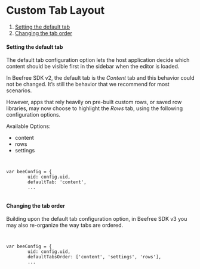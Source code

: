# Custom Tab Layout

1. [Setting the default tab](broken-reference)
2. [Changing the tab order](broken-reference)

#### Setting the default tab <a href="#setting-the-default-tab" id="setting-the-default-tab"></a>

The default tab configuration option lets the host application decide which content should be visible first in the sidebar when the editor is loaded.

In Beefree SDK v2, the default tab is the _Content_ tab and this behavior could not be changed. It’s still the behavior that we recommend for most scenarios.

However, apps that rely heavily on pre-built custom rows, or saved row libraries, may now choose to highlight the _Rows_ tab, using the following configuration options.

Available Options:

* content
* rows
* settings

```


var beeConfig = {
        uid: config.uid,
        defaultTab: 'content',
        ...  


```

#### Changing the tab order <a href="#changing-the-tab-order" id="changing-the-tab-order"></a>

Building upon the default tab configuration option, in Beefree SDK v3 you may also re-organize the way tabs are ordered.

```


var beeConfig = {
        uid: config.uid,
        defaultTabsOrder: ['content', 'settings', 'rows'],
        ...  


```
